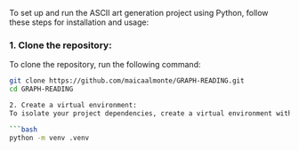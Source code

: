 To set up and run the ASCII art generation project using Python, follow these steps for installation and usage:

 ### 1. Clone the repository:
To clone the repository, run the following command:

```bash
git clone https://github.com/maicaalmonte/GRAPH-READING.git
cd GRAPH-READING

2. Create a virtual environment:
To isolate your project dependencies, create a virtual environment with the following command:

```bash
python -m venv .venv













